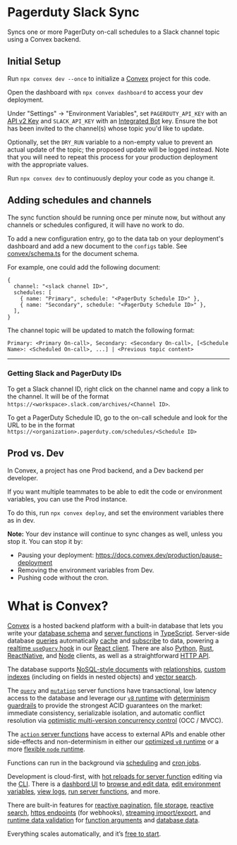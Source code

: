 # Pagerduty Slack Sync
Syncs one or more PagerDuty on-call schedules to a Slack channel topic using a Convex backend.

## Initial Setup

Run `npx convex dev --once` to initialize a [Convex](https://convex.dev) project for this code.

Open the dashboard with `npx convex dashboard` to access your dev deployment.

Under "Settings" -> "Environment Variables", set `PAGERDUTY_API_KEY` with an [API v2 Key](https://support.pagerduty.com/docs/using-the-api#section-generating-an-api-key) and `SLACK_API_KEY` with an [Integrated Bot](https://github.com/PagerDuty/pd-oncall-chat-topic#:~:text=https%3A//my.slack.com/services/new/bot) key.
Ensure the bot has been invited to the channel(s) whose topic you'd like to update.

Optionally, set the `DRY_RUN` variable to a non-empty value to prevent an actual update of the topic; the proposed update will be logged instead. Note that you will need to repeat this process for your production deployment with the appropriate values.

Run `npx convex dev` to continuously deploy your code as you change it.

## Adding schedules and channels

The sync function should be running once per minute now, but without any channels or schedules configured, it will have no work to do.

To add a new configuration entry, go to the data tab on your deployment's dashboard and add a new document to the `configs` table. See [convex/schema.ts](convex/schema.ts) for the document schema.

For example, one could add the following document:
```
{
  channel: "<slack channel ID>",
  schedules: [
    { name: "Primary", schedule: "<PagerDuty Schedule ID>" },
    { name: "Secondary", schedule: "<PagerDuty Schedule ID>" },
  ],
}
```
The channel topic will be updated to match the following format:
```
Primary: <Primary On-call>, Secondary: <Secondary On-call>, [<Schedule Name>: <Scheduled On-call>, ...] | <Previous topic content>
```

----
### Getting Slack and PagerDuty IDs
To get a Slack channel ID, right click on the channel name and copy a link to the channel. It will be of the format `https://<workspace>.slack.com/archives/<Channel ID>`.

To get a PagerDuty Schedule ID, go to the on-call schedule and look for the URL to be in the format `https://<organization>.pagerduty.com/schedules/<Schedule ID>`

## Prod vs. Dev

In Convex, a project has one Prod backend, and a Dev backend per developer.

If you want multiple teammates to be able to edit the code or environment variables, you can use the Prod instance.

To do this, run `npx convex deploy`, and set the environment variables there as in dev.

**Note:** Your dev instance will continue to sync changes as well, unless you stop it.
You can stop it by:

- Pausing your deployment: https://docs.convex.dev/production/pause-deployment
- Removing the environment variables from Dev.
- Pushing code without the cron.

# What is Convex?

[Convex](https://convex.dev) is a hosted backend platform with a
built-in database that lets you write your
[database schema](https://docs.convex.dev/database/schemas) and
[server functions](https://docs.convex.dev/functions) in
[TypeScript](https://docs.convex.dev/typescript). Server-side database
[queries](https://docs.convex.dev/functions/query-functions) automatically
[cache](https://docs.convex.dev/functions/query-functions#caching--reactivity) and
[subscribe](https://docs.convex.dev/client/react#reactivity) to data, powering a
[realtime `useQuery` hook](https://docs.convex.dev/client/react#fetching-data) in our
[React client](https://docs.convex.dev/client/react). There are also
[Python](https://docs.convex.dev/client/python),
[Rust](https://docs.convex.dev/client/rust),
[ReactNative](https://docs.convex.dev/client/react-native), and
[Node](https://docs.convex.dev/client/javascript) clients, as well as a straightforward
[HTTP API](https://github.com/get-convex/convex-js/blob/main/src/browser/http_client.ts#L40).

The database supports
[NoSQL-style documents](https://docs.convex.dev/database/document-storage) with
[relationships](https://docs.convex.dev/database/document-ids),
[custom indexes](https://docs.convex.dev/database/indexes/)
(including on fields in nested objects) and
[vector search](https://docs.convex.dev/vector-search).

The
[`query`](https://docs.convex.dev/functions/query-functions) and
[`mutation`](https://docs.convex.dev/functions/mutation-functions) server functions have transactional,
low latency access to the database and leverage our
[`v8` runtime](https://docs.convex.dev/functions/runtimes) with
[determinism guardrails](https://docs.convex.dev/functions/runtimes#using-randomness-and-time-in-queries-and-mutations)
to provide the strongest ACID guarantees on the market:
immediate consistency,
serializable isolation, and
automatic conflict resolution via
[optimistic multi-version concurrency control](https://docs.convex.dev/database/advanced/occ) (OCC / MVCC).

The [`action` server functions](https://docs.convex.dev/functions/actions) have
access to external APIs and enable other side-effects and non-determinism in
either our
[optimized `v8` runtime](https://docs.convex.dev/functions/runtimes) or a more
[flexible `node` runtime](https://docs.convex.dev/functions/runtimes#nodejs-runtime).

Functions can run in the background via
[scheduling](https://docs.convex.dev/scheduling/scheduled-functions) and
[cron jobs](https://docs.convex.dev/scheduling/cron-jobs).

Development is cloud-first, with
[hot reloads for server function](https://docs.convex.dev/cli#run-the-convex-dev-server) editing via the
[CLI](https://docs.convex.dev/cli). There is a
[dashbord UI](https://docs.convex.dev/dashboard) to
[browse and edit data](https://docs.convex.dev/dashboard/deployments/data),
[edit environment variables](https://docs.convex.dev/production/environment-variables),
[view logs](https://docs.convex.dev/dashboard/deployments/logs),
[run server functions](https://docs.convex.dev/dashboard/deployments/functions), and more.

There are built-in features for
[reactive pagination](https://docs.convex.dev/database/pagination),
[file storage](https://docs.convex.dev/file-storage),
[reactive search](https://docs.convex.dev/text-search),
[https endpoints](https://docs.convex.dev/functions/http-actions) (for webhooks),
[streaming import/export](https://docs.convex.dev/database/import-export/), and
[runtime data validation](https://docs.convex.dev/database/schemas#validators) for
[function arguments](https://docs.convex.dev/functions/args-validation) and
[database data](https://docs.convex.dev/database/schemas#schema-validation).

Everything scales automatically, and it’s [free to start](https://www.convex.dev/plans).
